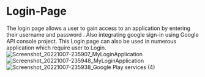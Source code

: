 # Login-Page
The login page allows a user to gain access to an application by entering their username and password . Also integrating google sign-in using Google API console project. This Login page can also be used in numerous application which require user to Login.
![Screenshot_20221007-235907_MyLoginApplication](https://user-images.githubusercontent.com/100305642/194626764-2eead6e6-61ae-44de-b1b4-f1a1161d03ff.jpg)
![Screenshot_20221007-235948_MyLoginApplication](https://user-images.githubusercontent.com/100305642/194626726-56cd485c-5ac7-4e2c-a966-798279bb0e39.jpg)
![Screenshot_20221007-235938_Google Play services (4)](https://user-images.githubusercontent.com/100305642/194626862-ac152ba2-a333-45ec-9707-fae0d6e2498c.jpg)
